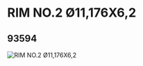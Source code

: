 # RIM NO.2 Ø11,176X6,2
## 93594
![RIM NO.2 Ø11,176X6,2](https://lc-www-live-s.legocdn.com/media/bricks/5/2/4624473.jpg)